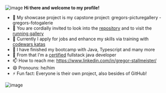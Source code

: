 ![image](https://github.com/user-attachments/assets/42f858b1-88a7-4a4c-8a03-06038adf13eb) <b> Hi there and welcome to my profile! </b>


- 🔭 My showcase project is my capstone project: gregors-picturegallery - gregors-fotogalerie
- 🔭 You are cordially invited to look into the [repository](https://github.com/GregorStallmeister/gregors-picturegallery) and to visit the [running gallery](https://gregors-picturegallery.onrender.com)
- 🔭 Currently I apply for jobs and enhance my skills via training with [codewars katas](https://github.com/GregorStallmeister/codewars)
- 🌱 I have finished my bootcamp with Java, Typescript and many more
- 🌱 From that I'm a [certified](https://eu.credential.net/0a346896-8484-4c44-a0a4-26647096cda5#acc.uwqXD4B3) fullstack java developer
- 📫 How to reach me: https://www.linkedin.com/in/gregor-stallmeister/
- 😄 Pronouns: he/him
- ⚡ Fun fact: Everyone is their own project, also besides of GitHub!

![image]([https://github.com/user-attachments/assets/42f858b1-88a7-4a4c-8a03-06038adf13eb](https://www.codewars.com/users/GregorStallmeister/badges/large?theme=light))

<!--
**GregorStallmeister/GregorStallmeister** is a ✨ _special_ ✨ repository because its `README.md` (this file) appears on your GitHub profile.

Here are some ideas to get you started:

- 🔭 I’m currently working on ...
- 🌱 I’m currently learning ...
- 👯 I’m looking to collaborate on ...
- 🤔 I’m looking for help with ...
- 💬 Ask me about ...
- 📫 How to reach me: ...
- 😄 Pronouns: ...
- ⚡ Fun fact: ...
-->

